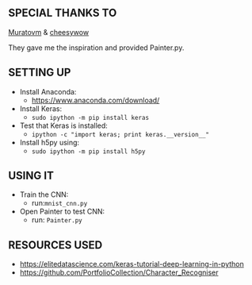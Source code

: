 ## SPECIAL THANKS TO
[Muratovm](https://github.com/Muratovm) & [cheesywow](https://github.com/cheesywow)

They gave me the inspiration and provided Painter.py.

## SETTING UP
- Install Anaconda:
  - https://www.anaconda.com/download/
- Install Keras:
  - `sudo ipython -m pip install keras`
- Test that Keras is installed:
  - `ipython -c "import keras; print keras.__version__"`
- Install h5py using:
  - `sudo ipython -m pip install h5py`

## USING IT
- Train the CNN:
  - run:`mnist_cnn.py`
- Open Painter to test CNN:
  - run: `Painter.py`  

## RESOURCES USED
- https://elitedatascience.com/keras-tutorial-deep-learning-in-python
- https://github.com/PortfolioCollection/Character_Recogniser
